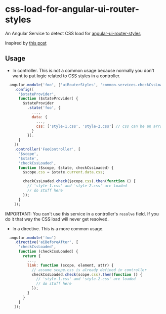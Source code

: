 # css-load-for-angular-ui-router-styles

An Angular Service to detect CSS load for [angular-ui-router-styles](https://github.com/manuelmazzuola/angular-ui-router-styles)

Inspired by [this post](https://medium.com/opinionated-angularjs/angular-dynamically-injecting-css-file-using-route-resolve-and-promises-7bfcb8ccd05b)

## Usage
- In controller. This is not a common usage because normally you don't want to put logic related to CSS styles in a controller.

```javascript
  angular.module('foo', ['uiRouterStyles', 'common.services.checkCssLoaded'])
    .config([
      '$stateProvider',
      function ($stateProvider) {
        $stateProvider
          .state('foo', {
            ...,
            data: {
              ...,
              css: ['style-1.css', 'style-2.css'] // css can be an array or string
            }
          });
      }
    ])
    .controller('FooController', [
      '$scope',
      '$state',
      'checkCssLoaded',
      function ($scope, $state, checkCssLoaded) {
        $scope.css = $state.current.data.css;

        checkCssLoaded.check($scope.css).then(function () {
          // 'style-1.css' and 'style-2.css' are loaded
          // do stuff here
        });
      }
    ]);
```

IMPORTANT: You can't use this service in a controller's `resolve` field. If you do it that way the CSS load will never get resolved. 

- In a directive. This is a more common usage.

```javascript
  angular.module('foo')
    .directive('aiBeforeAfter', [
      'checkCssLoaded',
      function (checkCssLoaded) {
        return {
          ...,
          link: function (scope, element, attr) {
            // assume scope.css is already defined in controller
            checkCssLoaded.check(scope.css).then(function () {
              // 'style-1.css' and 'style-2.css' are loaded
              // do stuff here
            });
          }
        }
      }
    ]);

```
